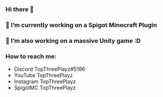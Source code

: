 ### Hi there 👋
### 🔭 I’m currently working on a Spigot Minecraft Plugin
### 🌱 I’m also working on a massive Unity game :D
### How to reach me:
  - Discord TopThreePlayz#5196
  - YouTube TopThreePlayz
  - Instagram TopThreePlayz
  - SpigotMC TopThreePlayz

<!--
**TopThreePlayz/topthreeplayz** is a ✨ _special_ ✨ repository because its `README.md` (this file) appears on your GitHub profile.

Here are some ideas to get you started:

- 🔭 I’m currently working on ...
- 🌱 I’m currently learning ...
- 👯 I’m looking to collaborate on ...
- 🤔 I’m looking for help with ...
- 💬 Ask me about ...
- 📫 How to reach me: ...
- 😄 Pronouns: ...
- ⚡ Fun fact: ...
-->
